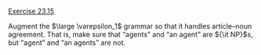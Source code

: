 [Exercise 23.15](23-15/)

Augment the $\large \varepsilon_1$ grammar so that it handles article–noun agreement. That is,
make sure that “agents” and “an agent” are ${\it NP}$s, but
“agent” and “an agents” are not.

